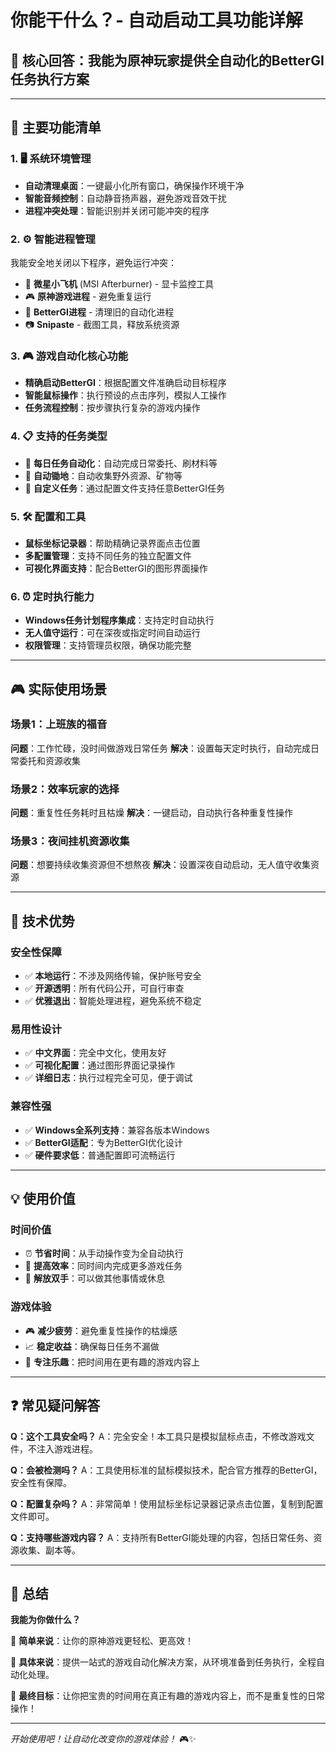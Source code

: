 # 你能干什么？- 自动启动工具功能详解

## 🎯 核心回答：我能为原神玩家提供全自动化的BetterGI任务执行方案

---

## 🚀 主要功能清单

### 1. 🖥️ 系统环境管理
- **自动清理桌面**：一键最小化所有窗口，确保操作环境干净
- **智能音频控制**：自动静音扬声器，避免游戏音效干扰
- **进程冲突处理**：智能识别并关闭可能冲突的程序

### 2. ⚙️ 智能进程管理
我能安全地关闭以下程序，避免运行冲突：
- 🔧 **微星小飞机** (MSI Afterburner) - 显卡监控工具
- 🎮 **原神游戏进程** - 避免重复运行
- 🤖 **BetterGI进程** - 清理旧的自动化进程
- 📷 **Snipaste** - 截图工具，释放系统资源

### 3. 🎮 游戏自动化核心功能
- **精确启动BetterGI**：根据配置文件准确启动目标程序
- **智能鼠标操作**：执行预设的点击序列，模拟人工操作
- **任务流程控制**：按步骤执行复杂的游戏内操作

### 4. 📋 支持的任务类型
- 📅 **每日任务自动化**：自动完成日常委托、刷材料等
- 🌾 **自动锄地**：自动收集野外资源、矿物等
- 🎯 **自定义任务**：通过配置文件支持任意BetterGI任务

### 5. 🛠️ 配置和工具
- **鼠标坐标记录器**：帮助精确记录界面点击位置
- **多配置管理**：支持不同任务的独立配置文件
- **可视化界面支持**：配合BetterGI的图形界面操作

### 6. ⏰ 定时执行能力
- **Windows任务计划程序集成**：支持定时自动执行
- **无人值守运行**：可在深夜或指定时间自动运行
- **权限管理**：支持管理员权限，确保功能完整

---

## 🎮 实际使用场景

### 场景1：上班族的福音
**问题**：工作忙碌，没时间做游戏日常任务
**解决**：设置每天定时执行，自动完成日常委托和资源收集

### 场景2：效率玩家的选择  
**问题**：重复性任务耗时且枯燥
**解决**：一键启动，自动执行各种重复性操作

### 场景3：夜间挂机资源收集
**问题**：想要持续收集资源但不想熬夜
**解决**：设置深夜自动启动，无人值守收集资源

---

## 🔧 技术优势

### 安全性保障
- ✅ **本地运行**：不涉及网络传输，保护账号安全
- ✅ **开源透明**：所有代码公开，可自行审查
- ✅ **优雅退出**：智能处理进程，避免系统不稳定

### 易用性设计
- ✅ **中文界面**：完全中文化，使用友好
- ✅ **可视化配置**：通过图形界面记录操作
- ✅ **详细日志**：执行过程完全可见，便于调试

### 兼容性强
- ✅ **Windows全系列支持**：兼容各版本Windows
- ✅ **BetterGI适配**：专为BetterGI优化设计
- ✅ **硬件要求低**：普通配置即可流畅运行

---

## 💡 使用价值

### 时间价值
- ⏰ **节省时间**：从手动操作变为全自动执行
- 🎯 **提高效率**：同时间内完成更多游戏任务
- 🛌 **解放双手**：可以做其他事情或休息

### 游戏体验
- 🎮 **减少疲劳**：避免重复性操作的枯燥感
- 📈 **稳定收益**：确保每日任务不漏做
- 🎨 **专注乐趣**：把时间用在更有趣的游戏内容上

---

## ❓ 常见疑问解答

**Q：这个工具安全吗？**
A：完全安全！本工具只是模拟鼠标点击，不修改游戏文件，不注入游戏进程。

**Q：会被检测吗？**
A：工具使用标准的鼠标模拟技术，配合官方推荐的BetterGI，安全性有保障。

**Q：配置复杂吗？**
A：非常简单！使用鼠标坐标记录器记录点击位置，复制到配置文件即可。

**Q：支持哪些游戏内容？**
A：支持所有BetterGI能处理的内容，包括日常任务、资源收集、副本等。

---

## 🎉 总结

**我能为你做什么？**

🎯 **简单来说**：让你的原神游戏更轻松、更高效！

🚀 **具体来说**：提供一站式的游戏自动化解决方案，从环境准备到任务执行，全程自动化处理。

💪 **最终目标**：让你把宝贵的时间用在真正有趣的游戏内容上，而不是重复性的日常操作！

---

*开始使用吧！让自动化改变你的游戏体验！* 🎮✨
